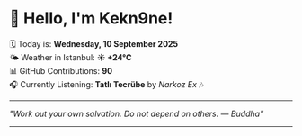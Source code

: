 # 👋 Hello, I'm Kekn9ne!

🗓️ Today is: **Wednesday, 10 September 2025**  
🌤️ Weather in Istanbul: **☀️   +24°C**  
📊 GitHub Contributions: **90**  
🎧 Currently Listening: **Tatlı Tecrübe** by *Narkoz Ex* 🎶

---

_"Work out your own salvation. Do not depend on others. — *Buddha*"_

---
